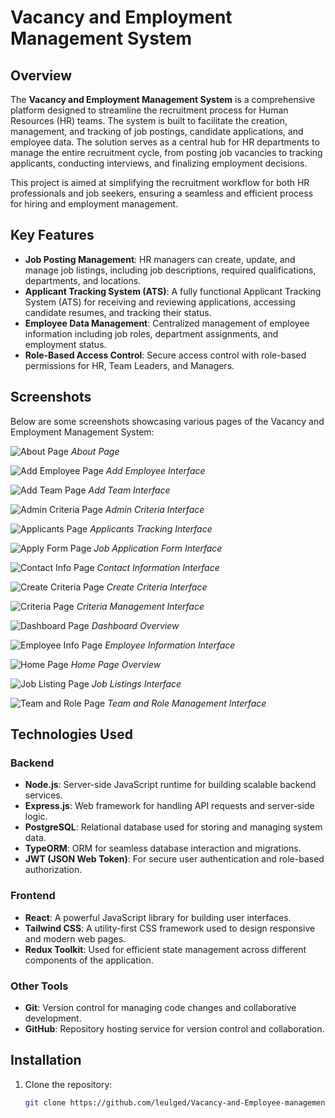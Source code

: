 # Vacancy and Employment Management System

## Overview

The **Vacancy and Employment Management System** is a comprehensive platform designed to streamline the recruitment process for Human Resources (HR) teams. The system is built to facilitate the creation, management, and tracking of job postings, candidate applications, and employee data. The solution serves as a central hub for HR departments to manage the entire recruitment cycle, from posting job vacancies to tracking applicants, conducting interviews, and finalizing employment decisions.

This project is aimed at simplifying the recruitment workflow for both HR professionals and job seekers, ensuring a seamless and efficient process for hiring and employment management.

## Key Features

- **Job Posting Management**: HR managers can create, update, and manage job listings, including job descriptions, required qualifications, departments, and locations.
- **Applicant Tracking System (ATS)**: A fully functional Applicant Tracking System (ATS) for receiving and reviewing applications, accessing candidate resumes, and tracking their status.
- **Employee Data Management**: Centralized management of employee information including job roles, department assignments, and employment status.
- **Role-Based Access Control**: Secure access control with role-based permissions for HR, Team Leaders, and Managers.

## Screenshots

Below are some screenshots showcasing various pages of the Vacancy and Employment Management System:

![About Page](./Front-End/assets/about.jpg)
*About Page*

![Add Employee Page](./Front-End/assets/add-employee.jpg)
*Add Employee Interface*

![Add Team Page](./Front-End/assets/add-team.jpg)
*Add Team Interface*

![Admin Criteria Page](./Front-End/assets/admin-criteria.jpg)
*Admin Criteria Interface*

![Applicants Page](./Front-End/assets/applicants.jpg)
*Applicants Tracking Interface*

![Apply Form Page](./Front-End/assets/apply-form.jpg)
*Job Application Form Interface*

![Contact Info Page](./Front-End/assets/contact-info.jpg)
*Contact Information Interface*

![Create Criteria Page](./Front-End/assets/create-criteria.jpg)
*Create Criteria Interface*

![Criteria Page](./Front-End/assets/criteria.jpg)
*Criteria Management Interface*

![Dashboard Page](./Front-End/assets/dashboard.jpg)
*Dashboard Overview*

![Employee Info Page](./Front-End/assets/employee-info.jpg)
*Employee Information Interface*

![Home Page](./Front-End/assets/home-page.jpg)
*Home Page Overview*

![Job Listing Page](./Front-End/assets/job-listing.jpg)
*Job Listings Interface*

![Team and Role Page](./Front-End/assets/team-and-role.jpg)
*Team and Role Management Interface*

## Technologies Used

### Backend
- **Node.js**: Server-side JavaScript runtime for building scalable backend services.
- **Express.js**: Web framework for handling API requests and server-side logic.
- **PostgreSQL**: Relational database used for storing and managing system data.
- **TypeORM**: ORM for seamless database interaction and migrations.
- **JWT (JSON Web Token)**: For secure user authentication and role-based authorization.

### Frontend
- **React**: A powerful JavaScript library for building user interfaces.
- **Tailwind CSS**: A utility-first CSS framework used to design responsive and modern web pages.
- **Redux Toolkit**: Used for efficient state management across different components of the application.

### Other Tools
- **Git**: Version control for managing code changes and collaborative development.
- **GitHub**: Repository hosting service for version control and collaboration.

## Installation

1. Clone the repository:
   ```bash
   git clone https://github.com/leulged/Vacancy-and-Employee-management-System.git
